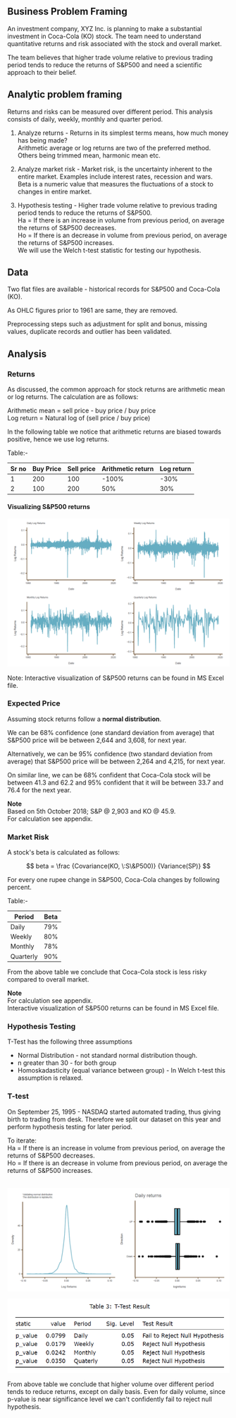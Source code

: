 ## Business Problem Framing

An investment company, XYZ Inc. is planning to make a substantial investment in Coca-Cola (KO) stock. The team need to understand quantitative returns and risk associated with the stock and overall market. 

The team believes that higher trade volume relative to previous trading period tends to reduce the returns of S&P500 and need a scientific approach to their belief.

## Analytic problem framing

Returns and risks can be measured over different period. This analysis consists of daily, weekly, monthly and quarter period.

1) Analyze returns - Returns in its simplest terms means, how much money has being made?  
Arithmetic average or log returns are two of the preferred method. Others being trimmed mean, harmonic mean etc.

2) Analyze market risk - Market risk, is the uncertainty inherent to the entire market. Examples include interest rates, recession and wars.  
Beta is a numeric value that measures the fluctuations of a stock to changes in entire market.

3) Hypothesis testing - Higher trade volume relative to previous trading period tends to reduce the returns of S&P500.  
Ha = If there is an increase in volume from previous period, on average the returns of S&P500 decreases.   
Ho = If there is an decrease in volume from previous period, on average the returns of S&P500 increases.  
We will use the Welch t-test statistic for testing our hypothesis.  

## Data

Two flat files are available - historical records for S&P500 and Coca-Cola (KO).  

As OHLC figures prior to 1961 are same, they are removed.  

Preprocessing steps such as adjustment for split and bonus, missing values, duplicate records and outlier has been validated.   

## Analysis

### Returns

As discussed, the common approach for stock returns are arithmetic mean or log returns. The calculation are as follows:

Arithmetic mean =  sell price - buy price / buy price  
Log return = Natural log of (sell price / buy price)  

In the following table we notice that arithmetic returns are biased towards positive, hence we use log returns.

Table:- 

| Sr no | Buy Price | Sell price | Arithmetic return  | Log return |
|-------|-----------|------------|--------------------|------------|
| 1     | 200       | 100        | -100%              | -30%       |
| 2     | 100       | 200        |  50%               |  30%       | 

#### Visualizing S&P500 returns

![](https://github.com/vasim07/AnalyticsVidhyaDataHack/blob/master/Stock%20Analysis/image/stockreturns.PNG)

Note:
Interactive visualization of S&P500 returns can be found in MS Excel file.

### Expected Price

Assuming stock returns follow a **normal distribution**.

We can be 68% confidence (one standard deviation from average) that S&P500 price will be between 2,644 and 3,608, for next year.

Alternatively, we can be 95% confidence (two standard deviation from average) that S&P500 price will be between 2,264 and 4,215, for next year.

On similar line, we can be 68% confident that Coca-Cola stock will be between 41.3 and 62.2 and 95% confident that it will be between 33.7 and 76.4 for the next year.

**Note**  
Based on 5th October 2018; S&P @ 2,903 and KO @ 45.9.  
For calculation see appendix.  

### Market Risk

A stock's beta is calculated as follows:

$$ beta = \frac {Covariance(KO, \:S\&P500)} {Variance(SP)} $$

For every one rupee change in S&P500, Coca-Cola changes by following percent. 

Table:-  

| Period    |   Beta  |
|-----------|---------|
| Daily     |   79%   |
| Weekly    |   80%   |
| Monthly   |   78%   |
| Quarterly |   90%   |

From the above table we conclude that Coca-Cola stock is less risky compared to overall market.

**Note**  
For calculation see appendix.  
Interactive visualization of S&P500 returns can be found in MS Excel file.

### Hypothesis Testing

T-Test has the following three assumptions

 - Normal Distribution - not standard normal distribution though.
 - n greater than 30 - for both group
 - Homoskadasticity (equal variance between group) - In Welch t-test this assumption is relaxed.
 
### T-test

On September 25, 1995 - NASDAQ started automated trading, thus giving birth to trading from desk. Therefore we split our dataset on this year and perform hypothesis testing for later period.

To iterate:  
Ha = If there is an increase in volume from previous period, on average the returns of S&P500 decreases.  
Ho = If there is an decrease in volume from previous period, on average the returns of S&P500 increases.  
<br>

![](https://github.com/vasim07/AnalyticsVidhyaDataHack/blob/master/Stock%20Analysis/image/normalasuumption.PNG)

![](https://github.com/vasim07/AnalyticsVidhyaDataHack/blob/master/Stock%20Analysis/image/table.PNG)

From above table we conclude that higher volume over different period tends to reduce returns, except on daily basis. Even for daily volume, since p-value is near significance level we can't confidently fail to reject null hypothesis.
